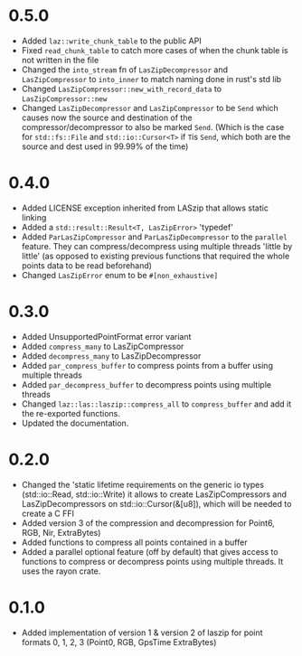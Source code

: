 # 0.5.0
  - Added `laz::write_chunk_table` to the public API
  - Fixed `read_chunk_table` to catch more cases of when the chunk table is not written
    in the file
  - Changed the `into_stream` fn of `LasZipDecompressor` and `LasZipCompressor` to `into_inner` to
    match naming done in rust's std lib
  - Changed `LasZipCompressor::new_with_record_data` to `LasZipCompressor::new`
  - Changed `LasZipDecompressor` and `LasZipCompressor` to be `Send` which causes now
    the source and destination of the compressor/decompressor to also be marked `Send`.
    (Which is the case for `std::fs::File` and `std::io::Cursor<T>` if `T`is `Send`, which
    both are the source and dest used in 99.99% of the time) 
  
  


# 0.4.0

 - Added LICENSE exception inherited from LASzip that allows static linking
 - Added a `std::result::Result<T, LasZipError>` 'typedef'
 - Added `ParLasZipCompressor` and `ParLasZipDecompressor` to the `parallel` feature.
   They can compress/decompress using multiple threads 'little by little' 
   (as opposed to existing previous functions that required the whole points 
   data to be read beforehand)
 - Changed `LasZipError` enum to be `#[non_exhaustive]`

# 0.3.0
 - Added UnsupportedPointFormat error variant
 - Added `compress_many` to LasZipCompressor
 - Added `decompress_many` to LasZipDecompressor
 - Added `par_compress_buffer` to compress points from a buffer using multiple threads
 - Added `par_decompress_buffer` to decompress points using multiple threads
 - Changed `laz::las::laszip::compress_all` to `compress_buffer`
  and add it the re-exported functions.
 - Updated the documentation.

# 0.2.0
 - Changed the 'static lifetime requirements on the generic io types
      (std::io::Read, std::io::Write) it allows to create LasZipCompressors
    and LasZipDecompressors on std::io::Cursor(&[u8]), which will be needed to create a C FFI
 - Added version 3 of the compression and decompression for Point6, RGB,
        Nir, ExtraBytes)
 - Added functions to compress all points contained in a buffer
 - Added a parallel optional feature (off by default) that gives
   access to functions to compress or decompress points using multiple threads.
   It uses the rayon crate. 

# 0.1.0
 - Added implementation of version 1 & version 2
        of laszip for point formats 0, 1, 2, 3 (Point0, RGB, GpsTime ExtraBytes)